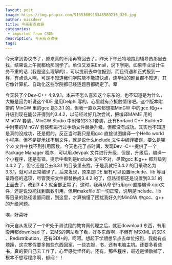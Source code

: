 ```yaml
---
layout: post
image: https://img.peapix.com/5155368913348589215_320.jpg
author: missdeer
title: 今天有点收获
categories: 
 - imported from CSDN
description: 今天有点收获
tags: 
---
```


今天拿到协议书了，原来真的不用再寄回去了。昨天下午还特地跑到辅导员那里去找，结果说上午就都给那同学了。单位又发来Email，说下学期，如果毕业设计任务不重的话（我是这么理解的），可以提前去单位报到，而且待遇和正式报到一样，有点诱人啊。可是不知道我们学院能不能搞快点，连毕设的题目都不知道，其它像计算机、自动化这些学院都已经连题目都确定了。晕

今天装了个Dev-C++ 4.9.9.1，本来不怎么喜欢这个东东的，也不知道是为什么，大概是因为听说这个IDE 是用Delphi 写的，心里就有点抵触情绪吧。这个版本附带的 MinGW 里的gcc 是3.3.1 的，但我一直以来都想把MinGW 中的gcc 和g++ 升级到现在能公开得到的3.4.2，以前经过好几次尝试，把编译MAME 用的MinGW 套装，MinGW Studio 中附带的3.3.1套装，还有Borland C++ BuilderX 中附带的MinGW 套装都进行过手动文件替换升级，但都没有成功。其实也不知道是真的没成功，还是假的，反正当时我只是用gcc 直接试图编译一个Hello world 小程序，但不是提示找不到文件，就是说什么include 文件中编译错误，要么是哪个.o 文件中找不到引用函数。今天也花了点时间，发现Dev -C++提供了一个Package Manager 程序，可以用.devpak 文件进行升级，但是，升级后，编译一个小程序，还是有错，提示中看到是include 文件不对，尽管gcc 和g++ 都升级到3.4.2 了，但它还是会去3.3.1 的目录里去找，于是我就把3.4.2 的目录改名为3.3.1，就可以正常编译了。后来发现，原来是IDE 里有可以设置include、lib 等目录路径的选项，尽管我把文件都替换成3.4.2 的了，但路径都还是设置到3.3.1 的上面去了，改到3.4.2 就全部正常了。这时，我再从命令行用gcc直接编译.cpp文件，还是说没能找到函数引用，但用makefile 却一切正常，说明是include、lib 等目录的路径设置问题，到这里，才算搞懂了困扰我好久的MinGW 中gcc、g++ 的升级问题。

唉，好菜呀

昨天自从发现了一个IP处于测试段的教育网代理之后，就狂download 东西，有用没用都download 了，去MS的网站看了看，好多东西啊，不但有 MSXML 的SDK 、Redistribution，还有GDI+的，呵呵。想起下学期想早点去单位报到，我就有点烦躁，这次寒假要多搬些东西回家，一些衣服，书，还有电脑主机。还要多看些书，真的要自己去工作了，心里感觉怪怪的。还有，那些程序，最近是懒散掉了，根本不想写程序啊，郁闷！！
